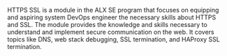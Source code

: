 HTTPS SSL is a module in the ALX SE program that focuses on equipping and aspiring system DevOps engineer the necessary skills about HTTPS and SSL. The module provides the knowledge and skills necessary to understand and implement secure communication on the web. It covers topics like DNS, web stack debugging, SSL termination, and HAProxy SSL termination.
